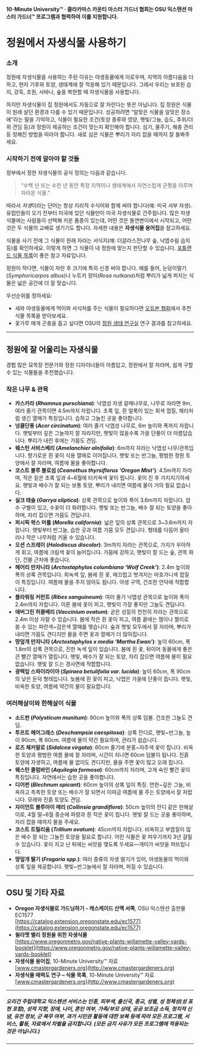 #### 10-Minute University™ · 클라카마스 카운티 마스터 가드너 협회는 OSU 익스텐션 마스터 가드너™ 프로그램과 협력하여 이를 지원합니다.

# 정원에서 자생식물 사용하기

### 소개

정원에 자생식물을 사용하는 주된 이유는 야생동물에게 이로우며, 지역의 아름다움을 더하고, 현지 기후와 토양, 생태계에 잘 적응해 있기 때문입니다. 그래서 우리는 보호된 습지, 강둑, 초원, 사바나, 숲을 복원할 때 자생식물을 사용합니다.

하지만 자생식물이 집 정원에서도 자동으로 잘 자란다는 뜻은 아닙니다. 집 정원은 식물이 원래 살던 환경과 다를 수 있기 때문입니다. 성공하려면 “알맞은 식물을 알맞은 장소에”라는 말을 기억하고, 식물이 필요한 조건(토양 종류와 영양, 햇빛/그늘, 습도, 추위/더위 견딤 등)과 정원이 제공하는 조건이 맞는지 확인해야 합니다. 심기, 물주기, 해충 관리 등 정해진 방법을 따라야 합니다. 새로 심은 식물은 뿌리가 자리 잡을 때까지 잘 돌봐주세요.

### 시작하기 전에 알아야 할 것들

정부에서 정한 자생식물의 공식 정의는 다음과 같습니다.

> “수백 년 또는 수천 년 동안 특정 지역이나 생태계에서 자연스럽게 균형을 이루며 자라온 식물.”

따라서 *자생*이라는 단어는 항상 지리적 수식어와 함께 써야 합니다(예: 미국 서부 자생). 유럽인들이 오기 전부터 미국에 있던 식물만이 미국 자생식물로 간주됩니다. 많은 자생식물에는 사람들이 선택해 키운 품종이 있는데, 어떤 것은 돌연변이에서 시작되고, 어떤 것은 두 식물의 교배로 생기기도 합니다. 자세한 내용은 **자생식물 용어집**을 참고하세요.

식물을 사기 전에 그 식물이 원래 자라는 서식지(예: 더글라스전나무 숲, 낙엽수림 습지 등)를 확인하세요. 이렇게 하면 그 식물이 내 정원에 맞는지 판단할 수 있습니다. [포틀랜드 식물 목록](https://www.portlandoregon.gov/citycode/article/322280)이 좋은 참고 자료입니다.

정원이 작다면, 식물이 자란 후 크기에 특히 신경 써야 합니다. 예를 들어, 눈덩이딸기(*Symphoricarpos albus*)나 누트카 장미(*Rosa nutkana*)처럼 뿌리가 넓게 퍼지는 식물은 넓은 공간에 더 잘 맞습니다.

우선순위를 정하세요:

- 새와 야생동물에게 먹이와 서식처를 주는 식물이 필요하다면 [오듀본 협회](https://www.audubon.org/native-plants)에서 추천 식물 목록을 받아보세요.
- 꽃가루 매개 곤충을 돕고 싶다면 OSU의 [정원 생태 연구실](http://blogs.oregonstate.edu/gardenecologylab/) 연구 결과를 참고하세요.

---

## 정원에 잘 어울리는 자생식물

경험 많은 묘목장 전문가와 정원 디자이너들이 아름답고, 정원에서 잘 자라며, 쉽게 구할 수 있는 식물들을 추천했습니다.

### 작은 나무 & 관목

- **카스카라 (*Rhamnus purschiana*)**: 낙엽성 자생 갈매나무로, 나무로 자라면 9m, 여러 줄기 관목이면 4.5m까지 자랍니다. 초록 잎, 흰 얼룩이 있는 회색 껍질, 체리처럼 생긴 열매가 특징입니다. 습하고 그늘진 곳을 좋아합니다.
- **넝쿨단풍 (*Acer circinatum*)**: 여러 줄기 낙엽성 나무로, 6m 높이와 폭까지 자랍니다. 햇빛부터 깊은 그늘까지 잘 자라지만, 햇빛이 많을수록 가을 단풍이 더 아름답습니다. 뿌리가 내린 후에는 가뭄도 견딤.
- **웨스턴 서비스베리 (*Amelanchier alnifolia*)**: 6m까지 자라는 낙엽성 나무/관목입니다. 향기로운 흰 꽃이 식용 열매로 이어집니다. 햇빛 또는 반그늘, 평범한 정원 토양에서 잘 자라며, 여름에 물을 좋아합니다.
- **코스트 블루 블로섬 (*Ceanothus thyrsiflorus ‘Oregon Mist’*)**: 4.5m까지 자라며, 작은 짙은 초록 잎과 4~6월에 터키옥색 꽃이 핍니다. 꽃이 진 후 가지치기하세요. 햇빛과 배수가 잘 되는 보통 토양, 뿌리가 내리면 여름에 물이 거의 필요 없습니다.
- **실크 태슬 (*Garrya eliptica*)**: 상록 관목으로 높이와 폭이 3.6m까지 자랍니다. 암수 구별이 있고, 수꽃이 더 화려합니다. 햇빛 또는 반그늘, 배수 잘 되는 토양을 좋아하며, 자리 잡으면 가뭄도 견딥니다.
- **퍼시픽 왁스 머틀 (*Morella california*)**: 넓은 잎의 상록 관목으로 3~3.6m까지 자랍니다. 햇빛부터 반그늘, 습한 곳과 여름 가뭄 모두 견딥니다. 형태를 다듬어 울타리나 작은 나무처럼 키울 수 있습니다.
- **오션 스프레이 (*Holodiscus discolor*)**: 3m까지 자라는 관목으로, 가지가 우아하게 휘고, 여름에 크림색 꽃이 늘어집니다. 가뭄에 강하고, 햇빛이 잘 드는 숲, 관목 화단, 건물 근처에 좋습니다.
- **헤어리 만자니타 (*Arctostaphylos columbiana ‘Wolf Creek’*)**: 2.4m 높이와 폭의 상록 관목입니다. 회녹색 잎, 봄에 흰 꽃, 매끄럽고 벗겨지는 마호가니색 껍질이 특징입니다. 여름에 물을 주지 않아도 됩니다. 야생 구역, 건조한 언덕에 적합합니다.
- **플라워링 커런트 (*Ribes sanguineum*)**: 여러 줄기 낙엽성 관목으로 높이와 폭이 2.4m까지 자랍니다. 이른 봄에 꽃이 피고, 햇빛이 가장 좋지만 그늘도 견딥니다.
- **에버그린 허클베리 (*Vaccinium ovatum*)**: 곧은 성질의 천천히 자라는 관목으로 2.4m 이상 자랄 수 있습니다. 봄에 작은 흰 꽃이 피고, 여름 끝에는 잼이나 젤리로 쓸 수 있는 파란색~검은색 열매를 맺습니다. 숲과 햇빛 모두에서 잘 자라며, 뿌리가 내리면 가뭄도 견디지만 물을 주면 꽃과 열매가 더 많아집니다.
- **땅덮개 만자니타 (*Arctostaphylos x media ‘Martha Ewan’*)**: 높이 60cm, 폭 1.8m의 상록 관목으로, 진한 녹색 잎이 있습니다. 봄에 흰 꽃, 뒤이어 동물에게 좋은 큰 빨간 열매가 열립니다. 햇빛, 배수가 잘 되는 토양, 자리 잡으면 여름에 물이 필요 없습니다. 햇빛 잘 드는 경사면에 적합합니다.
- **광택잎 스파이라이아 (*Spiraea betulifolia var. lucida*)**: 높이 60cm, 폭 90cm의 낮은 둔덕 형태입니다. 늦봄에 흰 꽃이 피고, 낙엽은 가을에 단풍이 듭니다. 햇빛, 비옥한 토양, 여름에 약간의 물이 필요합니다.

### 여러해살이와 한해살이 식물

- **소드펀 (*Polysticum munitum*)**: 90cm 높이와 폭의 상록 덤불. 건조한 그늘도 견딤.
- **투프트 헤어그래스 (*Deschampsia caespitosa*)**: 상록 잔디로, 햇빛~반그늘, 높이 90cm, 폭 60cm. 여름에 물이 약간 필요하며, 관리가 쉽습니다.
- **로즈 체커말로 (*Sidalcea virgata*)**: 60cm 줄기에 분홍~자주색 꽃이 핍니다. 비옥한 토양과 평범한 여름 물에 잘 자라며, 시간이 지나면 60cm 덤불이 됩니다. 진흙 토양에 자생하고, 여름에 물 없이도 견디지만, 물을 주면 꽃이 많고 오래 핍니다.
- **웨스턴 콜럼바인 (*Aquilegia formosa*)**: 60cm까지 자라며, 고개 숙인 빨간 꽃이 특징입니다. 자연에서는 습한 곳을 좋아합니다.
- **디어펀 (*Blechnum spicant*)**: 60cm 높이의 상록 잎이 특징. 연한~깊은 그늘, 비옥하고 촉촉한 토양 또는 배수가 잘 되면서 이따금 여름에 물 주는 토양에서 잘 자랍니다. 모래와 진흙 토양도 견딤.
- **자이언트 블루아이 메리 (*Collinsia grandiflora*)**: 50cm 높이의 잔디 같은 한해살이로, 4월 말~6월 중순에 파랑과 흰 작은 꽃이 핍니다. 햇빛 잘 드는 곳을 좋아하며, 자리 잡을 때까지 물을 주세요.
- **코스트 트릴리움 (*Trillium ovatum*)**: 45cm까지 자랍니다. 비옥하고 부엽질이 많은 배수 잘 되는 그늘진 토양을 필요로 합니다. 어린 식물은 꽃 피우기까지 3년 걸릴 수 있습니다. 꽃이 지고 난 뒤에는 씨앗을 맺도록 두세요—개미가 씨앗을 퍼뜨립니다.
- **땅덮개 딸기 (*Fragaria spp.*)**: 여러 종류의 자생 딸기가 있어, 야생동물의 먹이와 상록 잎을 제공합니다. 햇빛~반그늘에서 잘 자라며, 퍼질 수 있습니다.

---

## OSU 및 기타 자료

- **Oregon 자생식물로 가드닝하기 - 캐스케이드 산맥 서쪽**, OSU 익스텐션 출판물 EC1577  
  [https://catalog.extension.oregonstate.edu/ec1577](https://catalog.extension.oregonstate.edu/ec1577)
- **윌라멧 밸리 정원을 위한 자생식물**  
  [https://www.oregonmetro.gov/native-plants-willamette-valley-yards-booklet](https://www.oregonmetro.gov/native-plants-willamette-valley-yards-booklet)
- **자생식물 용어집**, 10-Minute University™ 자료  
  [www.cmastergardeners.org](http://www.cmastergardeners.org)
- **자생식물 매력도 연구 – 식물 목록**, 10-Minute University™ 자료  
  [www.cmastergardeners.org](http://www.cmastergardeners.org)

---

##### 오리건 주립대학교 익스텐션 서비스는 인종, 피부색, 출신국, 종교, 성별, 성 정체성(성 표현 포함), 성적 지향, 장애, 나이, 혼인 여부, 가족/부모 상태, 공공 보조금 소득, 정치적 신념, 유전 정보, 군 복무 여부, 과거 시민권 활동에 대한 보복 등에 따라 모든 프로그램, 서비스, 활동, 자료에서 차별을 금지합니다. (모든 금지 사유가 모든 프로그램에 적용되는 것은 아닙니다.)
---